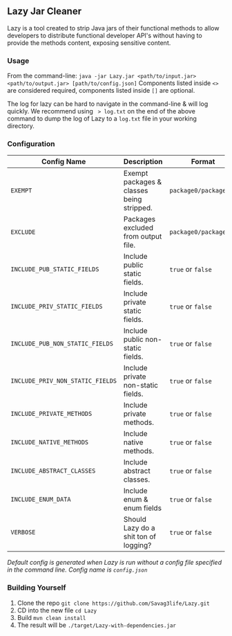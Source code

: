 ## Lazy Jar Cleaner
Lazy is a tool created to strip Java jars of their functional methods to allow developers to distribute functional developer API's without having to provide the methods content, exposing sensitive content.

### Usage
From the command-line: `java -jar Lazy.jar <path/to/input.jar> <path/to/output.jar> [path/to/config.json]`
Components listed inside `<>` are considered required, components listed inside `[]` are optional.

The log for lazy can be hard to navigate in the command-line & will log quickly. We recommend using ` > log.txt` on the end of the above command to dump the log of Lazy to a `log.txt` file in your working directory.

### Configuration 
| Config Name                      | Description                               | Format          |
|----------------------------------|-------------------------------------------|-----------------|
| `EXEMPT`                         | Exempt packages & classes being stripped. | `package0/package1/*` |
| `EXCLUDE`                        | Packages excluded from output file.       | `package0/package1/*` |
| `INCLUDE_PUB_STATIC_FIELDS`      | Include public static fields.             | `true` or `false`|
| `INCLUDE_PRIV_STATIC_FIELDS`     | Include private static fields.            | `true` or `false`|
 | `INCLUDE_PUB_NON_STATIC_FIELDS`  | Include public non-static fields.         | `true` or `false`|
 | `INCLUDE_PRIV_NON_STATIC_FIELDS` | Include private non-static fields.        | `true` or `false`|
 | `INCLUDE_PRIVATE_METHODS`        | Include private methods.                  | `true` or `false`|
 | `INCLUDE_NATIVE_METHODS`         | Include native methods.                   | `true` or `false`|
| `INCLUDE_ABSTRACT_CLASSES`       | Include abstract classes.                 |   `true` or `false`|
| `INCLUDE_ENUM_DATA`              | Include enum & enum fields                |   `true` or `false`|
| `VERBOSE`                        | Should Lazy do a shit ton of logging?     |   `true` or `false`|

*Default config is generated when Lazy is run without a config file specified in the command line.*
*Config name is `config.json`*
### Building Yourself

1. Clone the repo `git clone https://github.com/Savag3life/Lazy.git`
2. CD into the new file `cd Lazy`
3. Build `mvn clean install`
4. The result will be `./target/Lazy-with-dependencies.jar`

